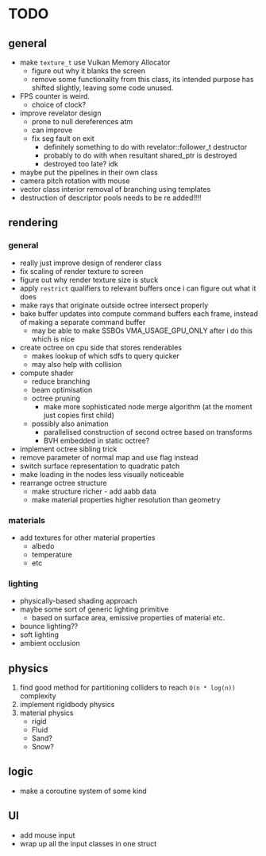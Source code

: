 # TODO

## general

* make `texture_t` use Vulkan Memory Allocator 
    * figure out why it blanks the screen
    * remove some functionality from this class, its intended purpose has shifted slightly,
      leaving some code unused.
* FPS counter is weird.
    * choice of clock?
* improve revelator design
    * prone to null dereferences atm
    * can improve
    * fix seg fault on exit
        * definitely something to do with revelator<T>::follower_t destructor
        * probably to do with when resultant shared_ptr is destroyed 
        * destroyed too late? idk
* maybe put the pipelines in their own class
* camera pitch rotation with mouse
* vector class interior removal of branching using templates
* destruction of descriptor pools needs to be re added!!!!

## rendering

### general
* really just improve design of renderer class
* fix scaling of render texture to screen
* figure out why render texture size is stuck
* apply `restrict` qualifiers to relevant buffers once i can figure out what it does
* make rays that originate outside octree intersect properly
* bake buffer updates into compute command buffers each frame, instead of making a separate command buffer
    * may be able to make SSBOs VMA_USAGE_GPU_ONLY after i do this which is nice
* create octree on cpu side that stores renderables
    * makes lookup of which sdfs to query quicker
    * may also help with collision
* compute shader
    * reduce branching 
    * beam optimisation
    * octree pruning
        * make more sophisticated node merge algorithm (at the moment just copies first child)
    * possibly also animation
        * parallelised construction of second octree based on transforms
        * BVH embedded in static octree?
* implement octree sibling trick
* remove parameter of normal map and use flag instead 
* switch surface representation to quadratic patch
* make loading in the nodes less visually noticeable
* rearrange octree structure 
    * make structure richer - add aabb data
    * make material properties higher resolution than geometry

### materials
* add textures for other material properties
    * albedo
    * temperature
    * etc

### lighting
* physically-based shading approach
* maybe some sort of generic lighting primitive
    * based on surface area, emissive properties of material etc.
* bounce lighting??
* soft lighting
* ambient occlusion

## physics
1. find good method for partitioning colliders to reach `O(n * log(n))` complexity
2. implement rigidbody physics
3. material physics
    * rigid
    * Fluid
    * Sand?
    * Snow?

## logic
* make a coroutine system of some kind

## UI
* add mouse input
* wrap up all the input classes in one struct
